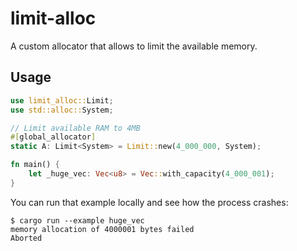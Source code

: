 # limit-alloc

A custom allocator that allows to limit the available memory.

## Usage

```rust
use limit_alloc::Limit;
use std::alloc::System;

// Limit available RAM to 4MB
#[global_allocator]
static A: Limit<System> = Limit::new(4_000_000, System);

fn main() {
    let _huge_vec: Vec<u8> = Vec::with_capacity(4_000_001);
}
```

You can run that example locally and see how the process crashes:

```
$ cargo run --example huge_vec
memory allocation of 4000001 bytes failed
Aborted
```
